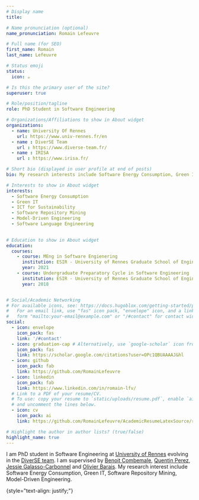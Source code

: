 ```yaml
---
# Display name
title: 

# Name pronunciation (optional)
name_pronunciation: Romain Lefeuvre

# Full name (for SEO)
first_name: Romain
last_name: Lefeuvre

# Status emoji
status:
  icon: ☕️

# Is this the primary user of the site?
superuser: true

# Role/position/tagline
role: PhD Student in Software Engineering 

# Organizations/Affiliations to show in About widget
organizations:
  - name: University Of Rennes
    url: https://www.univ-rennes.fr/en
  - name : DiverSE Team 
    url : https://www.diverse-team.fr/
  - name : IRISA
    url : https://www.irisa.fr/

# Short bio (displayed in user profile at end of posts)
bio: My research interests include Software Energy Consumption, Green IT, Empirical Research.

# Interests to show in About widget
interests:
  - Software Energy Consumption
  - Green IT
  - ICT for Sustainability
  - Software Repository Mining
  - Model-Driven Engineering
  - Software Language Engineering  
  

# Education to show in About widget
education:
  courses:
    - course: MEng in Software Engienering
      institution: ESIR - University of Rennes Graduate School of Engineering 
      year: 2021
    - course: Undergraduate Preparatory Cycle in Software Engineering 
      institution: ESIR - University of Rennes Graduate School of Engineering 
      year: 2018


# Social/Academic Networking
# For available icons, see: https://docs.hugoblox.com/getting-started/page-builder/#icons
#   For an email link, use "fas" icon pack, "envelope" icon, and a link in the
#   form "mailto:your-email@example.com" or "/#contact" for contact widget.
social:
  - icon: envelope
    icon_pack: fas
    link: '/#contact'
  - icon: graduation-cap # Alternatively, use `google-scholar` icon from `ai` icon pack
    icon_pack: fas
    link: https://scholar.google.com/citations?user=OPc1QBUAAAAJ&hl
  - icon: github
    icon_pack: fab
    link: https://github.com/RomainLefeuvre
  - icon: linkedin
    icon_pack: fab
    link: https://www.linkedin.com/in/romain-lfv/
  # Link to a PDF of your resume/CV.
  # To use: copy your resume to `static/uploads/resume.pdf`, enable `ai` icons in `params.yaml`,
  # and uncomment the lines below.
  - icon: cv
    icon_pack: ai
    link: https://github.com/RomainLefeuvre/AcademicResumeLatexSource/releases/download/v1.7/main.pdf

# Highlight the author in author lists? (true/false)
highlight_name: true
---
```


I am PhD student in Software Engineering at [University of Rennes](https://www.univ-rennes.fr/en) evolving in the [DiverSE team](https://www.diverse-team.fr/). I am supervised by [Benoit Combemale](https://people.irisa.fr/Benoit.Combemale/), [Quentin Perez](https://qperez.github.io/#about-me), [Jessie Galasso-Carbonnel](https://jgalasso.github.io/) and [Olivier Barais](https://olivier.barais.fr/). My research interest include Software Energy Consumption, Green IT, Software Repository Mining, Model-Driven Engineering. 

{style="text-align: justify;"}
